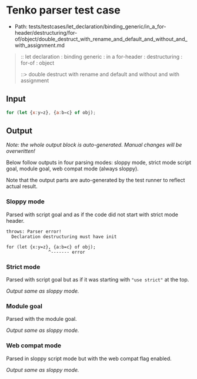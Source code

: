 # Tenko parser test case

- Path: tests/testcases/let_declaration/binding_generic/in_a_for-header/destructuring/for-of/object/double_destruct_with_rename_and_default_and_without_and_with_assignment.md

> :: let declaration : binding generic : in a for-header : destructuring : for-of : object
>
> ::> double destruct with rename and default and without and with assignment

## Input

`````js
for (let {x:y=z}, {a:b=c} of obj);
`````

## Output

_Note: the whole output block is auto-generated. Manual changes will be overwritten!_

Below follow outputs in four parsing modes: sloppy mode, strict mode script goal, module goal, web compat mode (always sloppy).

Note that the output parts are auto-generated by the test runner to reflect actual result.

### Sloppy mode

Parsed with script goal and as if the code did not start with strict mode header.

`````
throws: Parser error!
  Declaration destructuring must have init

for (let {x:y=z}, {a:b=c} of obj);
                ^------- error
`````

### Strict mode

Parsed with script goal but as if it was starting with `"use strict"` at the top.

_Output same as sloppy mode._

### Module goal

Parsed with the module goal.

_Output same as sloppy mode._

### Web compat mode

Parsed in sloppy script mode but with the web compat flag enabled.

_Output same as sloppy mode._
